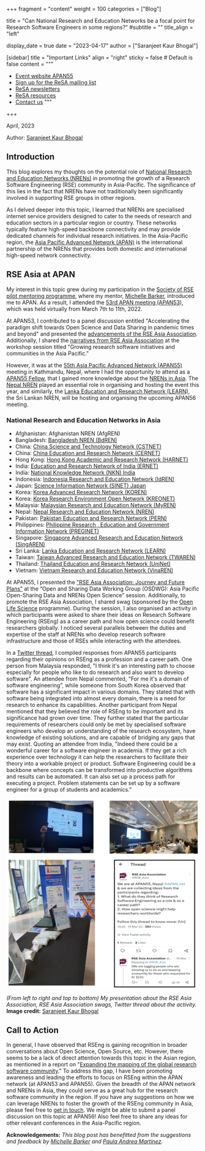 +++
fragment = "content"
weight = 100
categories = ["Blog"]

title = "Can National Research and Education Networks be a focal point for Research Software Engineers in some regions?"
#subtitle = ""
title_align = "left"

display_date = true
date = "2023-04-17"
author = ["Saranjeet Kaur Bhogal"]

[sidebar]
  title = "Important Links"
  align = "right"
  sticky = false # Default is false
  content = """
  * [Event website APAN55](https://apan55.apan.net/)
  * [Sign up for the ReSA mailing list](https://landing.mailerlite.com/webforms/landing/i5e1h2)
  * [ReSA newsletters](/news)
  * [ReSA resources](/resa-resources)
  * [Contact us](/contact)
  """

+++

April, 2023

Author: [Saranjeet Kaur Bhogal](https://saranjeetkaur.github.io/About-Me/)


## Introduction

This blog explores my thoughts on the potential role of [National Research and Education Networks (NRENs)](https://en.wikipedia.org/wiki/National_research_and_education_network) in promoting the growth of a Research Software Engineering (RSE) community in Asia-Pacific. The significance of this lies in the fact that NRENs have not traditionally been significantly involved in supporting RSE groups in other regions.

As I delved deeper into this topic, I learned that NRENs are specialised internet service providers designed to cater to the needs of research and education sectors in a particular region or country. These networks typically feature high-speed backbone connectivity and may provide dedicated channels for individual research initiatives. In the Asia-Pacific region, the [Asia Pacific Advanced Network (APAN)](https://apan.net) is the international partnership of the NRENs that provides both domestic and international high-speed network connectivity.

## RSE Asia at APAN

My interest in this topic grew during my participation in the [Society of RSE pilot mentoring programme](https://society-rse.org/events/pilot-mentoring-programme/), where my mentor, [Michelle Barker](https://www.linkedin.com/in/michelledbarker/), introduced me to APAN. As a result, I attended the [53rd APAN meeting (APAN53)](https://apan53.apan.net), which was held virtually from March 7th to 11th, 2022.

At APAN53, I contributed to a panel discussion entitled "Accelerating the paradigm shift towards Open Science and Data Sharing in pandemic times and beyond" and presented the [advancements of the RSE Asia Association](https://zenodo.org/record/7698570#.ZDV0Hi8Rp-U). Additionally, I shared the [narratives from RSE Asia Association](https://zenodo.org/record/7698591#.ZDV0Uy8Rp-U) at the workshop session titled "Growing research software initiatives and communities in the Asia Pacific."

However, it was at the [55th Asia Pacific Advanced Network (APAN55)](https://apan55.apan.net/) meeting in Kathmandu, Nepal, where I had the opportunity to attend as a [APAN55 Fellow](http://apan.net/fellowship/), that I gained more knowledge about the [NRENs in Asia](#national-research-and-education-networks-in-asia). The [Nepal NREN](https://www.nren.net.np) played an essential role in organising and hosting the event this year, and similarly, the [Lanka Education and Research Network (LEARN)](https://www.ac.lk), the Sri Lankan NREN, will be hosting and organising the upcoming APAN56 meeting.

### National Research and Education Networks in Asia

- Afghanistan: Afghanistan NREN (AfgREN)
- Bangladesh: [Bangladesh NREN (BdREN)](https://www.bdren.net.bd)
- China: [China Science and Technology Network (CSTNET)](https://www.cstcloud.net/cstnet.htm)
- China: [China Education and Research Network (CERNET)](https://www.edu.cn/english/)
- Hong Kong: [Hong Kong Academic and Research Network (HARNET)](https://www.jucc.edu.hk/harnet/)
- India: [Education and Research Network of India (ERNET)](https://ernet.in) 
- India: [National Knowledge Network (NKN) India](https://nkn.gov.in/en/)  
- Indonesia: [Indonesia Research and Education Network (IdREN)](https://idren.id)    
- Japan: [Science Information Network (SINET) Japan](https://www.sinet.ad.jp/en/aboutsinet-en)  
- Korea: [Korea Advanced Research Network (KOREN)](https://www.koren.kr/eng/index.asp)  
- Korea: [Korea Research Environment Open Network (KREONET)](https://www.kreonet.net/eng/)  
- Malaysia: [Malaysian Research and Education Network (MyREN)](https://www.myren.net.my)    
- Nepal: [Nepal Research and Education Network (NREN)](https://www.nren.net.np)    
- Pakistan: [Pakistan Education and Research Network (PERN)](https://pern.edu.pk)    
- Philippines: [Philippine Research , Education and Government Information Network (PREGINET)](https://asti.dost.gov.ph/projects/preginet/)   
- Singapore: [Singapore Advanced Research and Education Network (SingAREN)](https://www.singaren.net.sg)     
- Sri Lanka: [Lanka Education and Research Network (LEARN)](https://www.ac.lk)  
- Taiwan: [Taiwan Advanced Research and Education Network (TWAREN)](https://www.twaren.net/english/) 
- Thailand: [Thailand Education and Research Network (UniNet)](https://www.uni.net.th)    
- Vietnam: [Vietnam Research and Education Network (VinaREN)](https://www.vista.gov.vn/vinaren.html) 

At APAN55, I presented the ["RSE Asia Association: Journey and Future Plans"](https://zenodo.org/record/7817687) at the “Open and Sharing Data Working Group (OSDWG): Asia Pacific Open-Sharing Data and NRENs Open Science” session. Additionally, to promote the RSE Asia Association, I shared swag (sponsored by the [Open Life Science](https://openlifesci.org) programme). During the session, I also organised an activity in which participants were asked to share their ideas on Research Software Engineering (RSEng) as a career path and how open science could benefit researchers globally. I noticed several parallels between the duties and expertise of the staff at NRENs who develop research software infrastructure and those of RSEs while interacting with the attendees.

In a [Twitter thread](https://twitter.com/RSE_Asia/status/1635942735948414978?s=20), I compiled responses from APAN55 participants regarding their opinions on RSEng as a profession and a career path. One person from Malaysia responded, "I think it's an interesting path to choose especially for people who like to do research and also want to develop software". An attendee from Nepal commented, "For me it's a domain of software engineering”, while someone from South Korea observed that software has a significant impact in various domains. They stated that with software being integrated into almost every domain, there is a need for research to enhance its capabilities. Another participant from Nepal mentioned that they believed the role of RSEng to be important and its significance had grown over time. They further stated that the particular requirements of researchers could only be met by specialised software engineers who develop an understanding of the research ecosystem, have knowledge of existing solutions, and are capable of bridging any gaps that may exist. Quoting an attendee from India, "Indeed there could be a wonderful career for a software engineer in academia. If they get a rich experience over technology it can help the researchers to facilitate their theory into a workable project or product. Software Engineering could be a backbone where concepts can be transformed into productive algorithms and results can be automated. It can also set up a process path for executing a project. Problem statements can be set up by a software engineer for a group of students and academics."

<img src="APAN55_RSEAsia_Nepal.png" alt="From left to right and top to bottom) Saranjeet's presentation about the RSE Asia Association, RSE Asia Association swags, Twitter thread about the activity. Image credit:Saranjeet Kaur Bhogal"/>

_(From left to right and top to bottom) My presentation about the RSE Asia Association, RSE Asia Association swags, Twitter thread about the activity._ **Image credit:** [Saranjeet Kaur Bhogal](mailto:kaur.saranjeet3@gmail.com)

## Call to Action

In general, I have observed that RSEng is gaining recognition in broader conversations about Open Science, Open Source, etc. However, there seems to be a lack of direct attention towards this topic in the Asian region, as mentioned in a report on "[Expanding the mapping of the global research software community](https://www.researchsoft.org/blog/2022-10/)." To address this gap, I have been promoting awareness and leading the efforts to focus on RSEng within the APAN network (at APAN53 and APAN55). Given the breadth of the APAN network and NRENs in Asia, they could serve as a great hub for the research software community in the region. If you have any suggestions on how we can leverage NRENs to foster the growth of the RSEng community in Asia, please feel free to [get in touch](mailto:kaur.saranjeet3@gmail.com). We might be able to submit a panel discussion on this topic at APAN56! Also feel free to share any ideas for other relevant conferences in the Asia-Pacific region.



**Acknowledgements:**
_This blog post has benefitted from the suggestions and feedback by [Michelle Barker](https://www.linkedin.com/in/michelledbarker/) and [Paula Andrea Martinez](https://www.linkedin.com/in/pambio/)._
